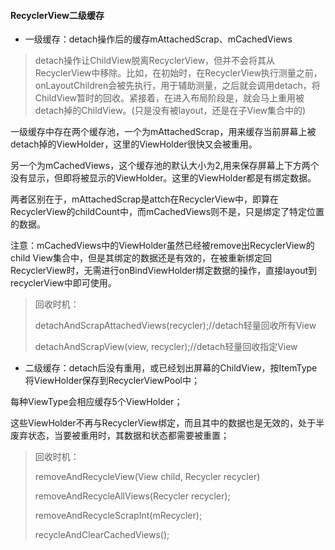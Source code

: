 #### RecyclerView二级缓存

* 一级缓存：detach操作后的缓存mAttachedScrap、mCachedViews

> detach操作让ChildView脱离RecyclerView，但并不会将其从RecyclerView中移除。比如，在初始时，在RecyclerView执行测量之前，onLayoutChildren会被先执行，用于辅助测量，之后就会调用detach，将ChildView暂时的回收。紧接着，在进入布局阶段是，就会马上重用被detach掉的ChildView。\(只是没有被layout，还是在子View集合中的\)

一级缓存中存在两个缓存池，一个为mAttachedScrap，用来缓存当前屏幕上被detach掉的ViewHolder，这里的ViewHolder很快又会被重用。

另一个为mCachedViews，这个缓存池的默认大小为2,用来保存屏幕上下方两个没有显示，但即将被显示的ViewHolder。这里的ViewHolder都是有绑定数据。

两者区别在于，mAttachedScrap是attch在RecyclerView中，即算在RecyclerView的childCount中，而mCachedViews则不是，只是绑定了特定位置的数据。

注意：mCachedViews中的ViewHolder虽然已经被remove出RecyclerView的child View集合中，但是其绑定的数据还是有效的，在被重新绑定回RecyclerView时，无需进行onBindViewHolder绑定数据的操作，直接layout到recyclerView中即可使用。

> 回收时机：
>
> detachAndScrapAttachedViews\(recycler\);//detach轻量回收所有View
>
> detachAndScrapView\(view, recycler\);//detach轻量回收指定View



* 二级缓存：detach后没有重用，或已经划出屏幕的ChildView，按ItemType将ViewHolder保存到RecyclerViewPool中；

每种ViewType会相应缓存5个ViewHolder；

这些ViewHolder不再与RecyclerView绑定，而且其中的数据也是无效的，处于半废弃状态，当要被重用时，其数据和状态都需要被重置；

> 回收时机：
>
> removeAndRecycleView\(View child, Recycler recycler\)
>
> removeAndRecycleAllViews\(Recycler recycler\);
>
> removeAndRecycleScrapInt\(mRecycler\);
>
> recycleAndClearCachedViews\(\);



